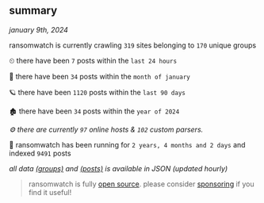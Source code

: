 
## summary
_january 9th, 2024_

ransomwatch is currently crawling `319` sites belonging to `170` unique groups

⏲ there have been `7` posts within the `last 24 hours`

🦈 there have been `34` posts within the `month of january`

🪐 there have been `1120` posts within the `last 90 days`

🏚 there have been `34` posts within the `year of 2024`

_⚙️ there are currently `97` online hosts & `102` custom parsers._

🦕 ransomwatch has been running for `2 years, 4 months and 2 days` and indexed `9491` posts

_all data  [(groups)](http://ransomwhat.telemetry.ltd/groups) and [(posts)](http://ransomwhat.telemetry.ltd/posts) is available in JSON (updated hourly)_

> ransomwatch is fully [open source](https://github.com/joshhighet/ransomwatch#ransomwatch--). please consider [sponsoring](https://github.com/sponsors/joshhighet) if you find it useful!
